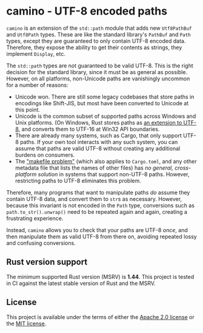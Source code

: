 # camino - UTF-8 encoded paths

`camino` is an extension of the `std::path` module that adds new `Utf8PathBuf` and `Utf8Path`
types. These are like the standard library's `PathBuf` and `Path` types, except they are
guaranteed to only contain UTF-8 encoded data. Therefore, they expose the ability to get their
contents as strings, they implement `Display`, etc.

The `std::path` types are not guaranteed to be valid UTF-8. This is the right decision for the standard library,
since it must be as general as possible. However, on all platforms, non-Unicode paths are vanishingly uncommon for a
number of reasons:
* Unicode won. There are still some legacy codebases that store paths in encodings like Shift-JIS, but most
  have been converted to Unicode at this point.
* Unicode is the common subset of supported paths across Windows and Unix platforms. (On Windows, Rust stores paths
  as [an extension to UTF-8](https://simonsapin.github.io/wtf-8/), and converts them to UTF-16 at Win32
  API boundaries.
* There are already many systems, such as Cargo, that only support UTF-8 paths. If your own tool interacts with any such
  system, you can assume that paths are valid UTF-8 without creating any additional burdens on consumers.
* The ["makefile problem"](https://www.mercurial-scm.org/wiki/EncodingStrategy#The_.22makefile_problem.22)
  (which also applies to `Cargo.toml`, and any other metadata file that lists the names of other files) has *no general,
  cross-platform solution* in systems that support non-UTF-8 paths. However, restricting paths to UTF-8 eliminates
  this problem.

Therefore, many programs that want to manipulate paths *do* assume they contain UTF-8 data, and convert them to `str`s
as  necessary. However, because this invariant is not encoded in the `Path` type, conversions such as
`path.to_str().unwrap()` need to be repeated again and again, creating a frustrating experience.

Instead, `camino` allows you to check that your paths are UTF-8 *once*, and then manipulate them
as valid UTF-8 from there on, avoiding repeated lossy and confusing conversions.

## Rust version support

The minimum supported Rust version (MSRV) is **1.44**. This project is tested in CI against the latest stable version of
Rust and the MSRV.

## License

This project is available under the terms of either the [Apache 2.0 license](LICENSE-APACHE) or the [MIT
license](LICENSE-MIT).
